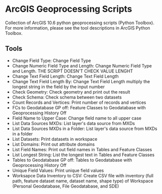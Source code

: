 # ArcGIS Geoprocessing Scripts

Collection of ArcGIS 10.6 python geoprocessing scripts (Python Toolbox). For more information, please see the tool descriptions in ArcGIS Python Toolbox.

## Tools
- Change Field Type: Change Field Type
- Change Numeric Field Type and Length: Change Numeric Field Type and Length. THE SCRIPT DOESN'T CHECK VALUE LENGHT
- Change Text Field Length: Change Text Field Length
- Change Text Field Length By: Change Text Field Length multiply the longest string in the field by the input number
- Check Geometry: Check geometry and print out the result
- Check Schema: Check schema between two datasets
- Count Records and Vertices: Print number of records and vertices
- FCs to Geodatabase GP off: Feature Classes to Geodatabase with Geoprocessing History Off
- Field Name to Upper Case: Change field name to all upper case
- List Data Sources MXDs: List layer's data source from MXDs
- List Data Sources MXDs in a Folder: List layer's data source from MXDs in a folder
- List Datasets: Print datasets in workspace
- List Domains: Print out attribute domains
- List Field Names: Print out field names in Tables and Feature Classes
- List Longest String: List the longest text in Tables and Feature Classes
- Tables to Geodatabase GP off: Tables to Geodatabase with Geoprocessing History Off
- Unique Field Values: Print unique field values
- Worksapce Data Inventory to CSV: Create CSV file with inventory (full path, feature dataset name, dataset name, shape type) of Workspace (Personal Geodatabase, File Geodatabase, and SDE)